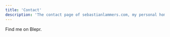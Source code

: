 ```yaml
---
title: 'Contact'
description: 'The contact page of sebastianlammers.com, my personal homepage, where I play with code and share some notes and projects.' 
---
```


<script>
    
</script>

Find me on Blepr.